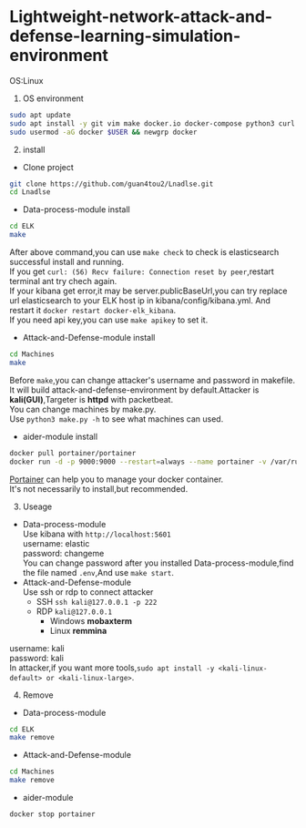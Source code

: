 # Lightweight-network-attack-and-defense-learning-simulation-environment

OS:Linux  

1. OS environment  
```bash
sudo apt update 
sudo apt install -y git vim make docker.io docker-compose python3 curl
sudo usermod -aG docker $USER && newgrp docker
```

2. install  
  - Clone project
```bash
git clone https://github.com/guan4tou2/Lnadlse.git
cd Lnadlse
```
  - Data-process-module install  
```bash
cd ELK
make
```
After above command,you can use `make check` to check is elasticsearch successful install and running.  
If you get `curl: (56) Recv failure: Connection reset by peer`,restart terminal ant try chech again.  
If your kibana get error,it may be server.publicBaseUrl,you can try replace url elasticsearch to your ELK host ip in kibana/config/kibana.yml. And restart it `docker restart docker-elk_kibana`.  
If you need api key,you can use `make apikey` to set it.  

  - Attack-and-Defense-module install  
```bash
cd Machines
make
```
Before `make`,you can change attacker's username and password in makefile.  
It will build attack-and-defense-environment by default.Attacker is **kali(GUI)**,Targeter is **httpd** with packetbeat.  
You can change machines by make.py.  
Use `python3 make.py -h` to see what machines can used.  

 - aider-module install  
```bash
docker pull portainer/portainer
docker run -d -p 9000:9000 --restart=always --name portainer -v /var/run/docker.sock:/var/run/docker.sock portainer/portainer
```
[Portainer](https://github.com/portainer/portainer) can help you to manage your docker container.   
It's not necessarily to install,but recommended.  

3. Useage  
  - Data-process-module  
  Use kibana with `http://localhost:5601`  
  username: elastic  
  password: changeme    
  You can change password after you installed Data-process-module,find the file named `.env`,And use `make start`.  
  - Attack-and-Defense-module  
  Use ssh or rdp to connect attacker  
    - SSH `ssh kali@127.0.0.1 -p 222`  
    - RDP `kali@127.0.0.1`
      - Windows **mobaxterm**
      - Linux **remmina**  
      
   username: kali   
   password: kali  
   In attacker,if you want more tools,`sudo apt install -y <kali-linux-default> or <kali-linux-large>`.   

4. Remove
  - Data-process-module
```bash
cd ELK
make remove
```
  - Attack-and-Defense-module 
```bash
cd Machines
make remove
```
 - aider-module
```bash
docker stop portainer
```

